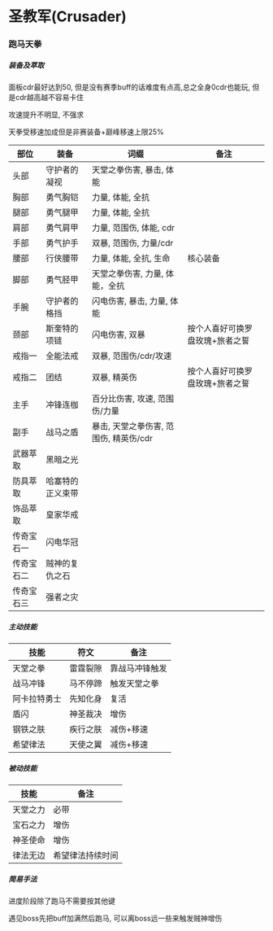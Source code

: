 # 圣教军(Crusader)

### 跑马天拳

##### 装备及萃取

面板cdr最好达到50, 但是没有赛季buff的话难度有点高,总之全身0cdr也能玩, 但是cdr越高越不容易卡住

攻速提升不明显, 不强求

天拳受移速加成但是非赛装备+巅峰移速上限25%

|  部位 | 装备 | 词缀 | 备注 |
|  ---- | ---- | ---- | ---- |
| 头部 | 守护者的凝视 | 天堂之拳伤害, 暴击, 体能 |  |
| 胸部 | 勇气胸铠 | 力量, 体能, 全抗 |  |
| 腿部 | 勇气腿甲 | 力量, 体能, 全抗 |  |
| 肩部 | 勇气肩甲 | 力量, 范围伤, 体能, cdr |  |
| 手部 | 勇气护手 | 双暴, 范围伤, 力量/cdr |  |
| 腰部 | 行侠腰带 | 力量, 体能, 全抗, 生命 | 核心装备 |
| 脚部 | 勇气胫甲 | 天堂之拳伤害, 力量, 体能，全抗 |  |
| 手腕 | 守护者的格挡 | 闪电伤害, 暴击, 力量, 体能 |  |
| 颈部 | 斯奎特的项链 | 闪电伤害, 双暴 | 按个人喜好可换罗盘玫瑰+旅者之誓 |
| 戒指一 | 全能法戒 | 双暴, 范围伤/cdr/攻速 |  |
| 戒指二 | 团结 | 双暴, 精英伤 | 按个人喜好可换罗盘玫瑰+旅者之誓 |
| 主手 | 冲锋连枷 | 百分比伤害, 攻速, 范围伤/力量 |  |
| 副手 | 战马之盾 | 暴击, 天堂之拳伤害, 范围伤, 精英伤/cdr |  |
| 武器萃取 | 黑暗之光 |  |  |
| 防具萃取 | 哈塞特的正义束带 |  |  |
| 饰品萃取 | 皇家华戒 |  | |
| 传奇宝石一 | 闪电华冠 |  |  |
| 传奇宝石二 | 贼神的复仇之石 |  |  |
| 传奇宝石三 | 强者之灾 |  |  |

##### 主动技能

| 技能 | 符文 | 备注 |
| ---- | ---- | ---- |
| 天堂之拳 | 雷霆裂隙 | 靠战马冲锋触发 |
| 战马冲锋 | 马不停蹄 | 触发天堂之拳 |
| 阿卡拉特勇士 | 先知化身 | 复活 |
| 盾闪 | 神圣裁决 | 增伤 |
| 钢铁之肤 | 疾行之肤 | 减伤+移速 |
| 希望律法 | 天使之翼 | 减伤+移速 |


##### 被动技能

| 技能 | 备注 |
| ---- | ---- |
| 天堂之力 | 必带 |
| 宝石之力 | 增伤 |
| 神圣使命 | 增伤 |
| 律法无边 | 希望律法持续时间 |

##### 简易手法
进度阶段除了跑马不需要按其他键

遇见boss先把buff加满然后跑马, 可以离boss远一些来触发贼神增伤
